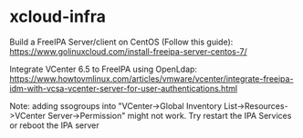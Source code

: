 # xcloud-infra
Build a FreeIPA Server/client on CentOS (Follow this guide):
https://www.golinuxcloud.com/install-freeipa-server-centos-7/

Integrate VCenter 6.5 to FreeIPA using OpenLdap:
https://www.howtovmlinux.com/articles/vmware/vcenter/integrate-freeipa-idm-with-vcsa-vcenter-server-for-user-authentications.html

Note: adding ssogroups into "VCenter->Global Inventory List->Resources->VCenter Server->Permission" might not work. Try restart the IPA Services or reboot the IPA server

